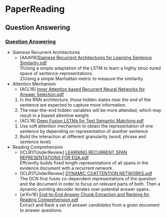 # PaperReading
## Question Answering

### [Question Answering](https://github.com/ECNUICA/PaperReading/tree/master/Question%20Answering)
- Siamese Recurrent Architectures
  - [AAAI16][Siamese Recurrent Architectures for Learning Sentence Similarity.pdf](https://github.com/ECNUICA/PaperReading/blob/master/Question%20Answering/1-AAAI16-Mueller-Siamese%20Recurrent%20Architectures%20for%20Learning%20Sentence%20Similarity.pdf)  
  1)Using a simple adaptation of the LSTM to learn a highly struc-tured space of sentence-representations.  
  2)Using a simple Manhattan metric to measure the similarity.
- Attention Mechanism
  - [ACL16] [Inner Attention based Recurrent Neural Networks for Answer Selection.pdf](https://github.com/ECNUICA/PaperReading/blob/master/Question%20Answering/3-ACL16-CAS-Inner%20Attention%20based%20Recurrent%20Neural%20Networks%20for%20Answer%20Selection.pdf)  
  1) In the RNN architecture, those hidden states near the end of the sentence are expected to capture more information.  
  2) The near-the-end hidden variables will be more attended, which may result in a biased attentive weight.  
  - [ACL16] [Deep Fusion LSTMs for Text Semantic Matching.pdf](https://github.com/ECNUICA/PaperReading/blob/master/Question%20Answering/4-ACL16-FDU-Deep%20Fusion%20LSTMs%20for%20Text%20Semantic%20Matching.pdf)  
  1) Use soft attention mechanism to obtain the representation of one sentence by depending on representation of another sentence  
  2) Build the interaction at different granularity (word, phrase and sentence level)  
- Reading Comprehension
  - [ICLR17UnderReview] [LEARNING RECURRENT SPAN REPRESENTATIONS FOR EQA.pdf](https://github.com/ECNUICA/PaperReading/blob/master/Question%20Answering/5-ICLR17UnderReview-LEARNING%20RECURRENT%20SPAN%20REPRESENTATIONS%20FOR%20EQA.pdf)  
  Effciently builds fixed length representations of all spans in the evidence document with a recurrent network.  
  - [ICLR17UnderReview] [DYNAMIC COATTENTION NETWORKS.pdf](https://github.com/ECNUICA/PaperReading/blob/master/Question%20Answering/6-ICLR17UnderReview-DYNAMIC%20COATTENTION%20NETWORKS.pdf)  
  The DCN first fuses co-dependent representations of the question and the document in order to focus on relevant parts of both. Then a dynamic pointing decoder iterates over potential answer spans.  
  - [arXiv16] [End-to-End Answer Chunk Extraction and Ranking for Reading Comprehension.pdf](https://github.com/ECNUICA/PaperReading/blob/master/Question%20Answering/7-arXiv16-IBM-Waston-End-to-End%20Answer%20Chunk%20Extraction%20and%20Ranking%20for%20Reading%20Comprehension.pdf)  
  Extract and Rank a set of answer candidates from a given document to answer questions.
